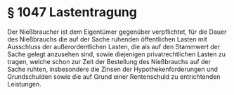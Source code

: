 # § 1047 Lastentragung
Der Nießbraucher ist dem Eigentümer gegenüber verpflichtet, für die Dauer des Nießbrauchs die auf der Sache ruhenden öffentlichen Lasten mit Ausschluss der außerordentlichen Lasten, die als auf den Stammwert der Sache gelegt anzusehen sind, sowie diejenigen privatrechtlichen Lasten zu tragen, welche schon zur Zeit der Bestellung des Nießbrauchs auf der Sache ruhten, insbesondere die Zinsen der Hypothekenforderungen und Grundschulden sowie die auf Grund einer Rentenschuld zu entrichtenden Leistungen.